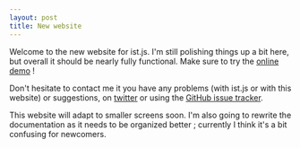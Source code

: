 ```yaml
---
layout: post
title: New website
---
```

Welcome to the new website for ist.js.  I'm still polishing things up a bit here, but overall it should be nearly fully functional.  Make sure to try the [online demo](online.html) !

Don't hesitate to contact me it you have any problems (with ist.js or with this website) or suggestions, on [twitter](http://twitter.com/njoyard) or using the [GitHub issue tracker](https://github.com/njoyard/ist/issues).

This website will adapt to smaller screens soon. I'm also going to rewrite the documentation as it needs to be organized better ; currently I think it's a bit confusing for newcomers.
